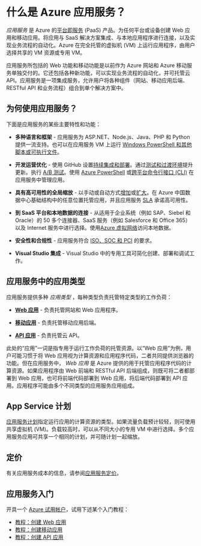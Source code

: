 <properties 
	pageTitle="针对 Web 应用和移动应用的 Azure 应用服务 | Azure" 
	description="了解如何借助 Azure 应用服务开发、部署和管理 Web 应用和移动应用。" 
	keywords="应用服务, azure 应用服务, 应用服务成本, 缩放, 可缩放, 应用部署, azure 应用部署, paas, 平台即服务"
	services="app-service" 
	documentationCenter="" 
	authors="omarkmsft" 
	manager="dwrede" 
	editor="jimbe"/>

<tags
	ms.service="app-service"
	ms.date="05/25/2016"
	wacn.date="11/14/2016"/>

# 什么是 Azure 应用服务？

*应用服务* 是 Azure 的[平台即服务](https://zh.wikipedia.org/wiki/平台即服务) (PaaS) 产品。为任何平台或设备创建 Web 应用和移动应用。将应用与 SaaS 解决方案集成、与本地应用程序进行连接，以及实现业务流程的自动化。Azure 在完全托管的虚拟机 (VM) 上运行应用程序，由用户选择共享的 VM 资源或专用 VM。

应用服务所包括的 Web 功能和移动功能是以前作为 Azure 网站和 Azure 移动服务单独交付的。它还包括各种新功能，可以实现业务流程的自动化，并可托管云 API。应用服务是一项集成服务，允许用户将各种组件（网站、移动应用后端、RESTful API 和业务流程）组合到单个解决方案中。

## 为何使用应用服务？

下面是应用服务的某些主要特性和功能：

- **多种语言和框架** - 应用服务为 ASP.NET、Node.js、Java、PHP 和 Python 提供一流支持。也可以在应用服务 VM 上运行 [Windows PowerShell 和其他脚本或可执行文件](/documentation/articles/web-sites-create-web-jobs/)。

- **开发运营优化** - 使用 GitHub 设置[持续集成和部署](/documentation/articles/app-service-continuous-deployment/)。通过[测试和过渡环境](/documentation/articles/web-sites-staged-publishing/)提升更新。执行 [A/B 测试](/documentation/articles/app-service-web-test-in-production-get-start/)。使用 [Azure PowerShell](/documentation/articles/powershell-install-configure/) 或[跨平台命令行接口 (CLI)](/documentation/articles/xplat-cli-install/) 在应用服务中管理应用。
 
- **具有高可用性的全局缩放** - 以手动或自动方式[增加](/documentation/articles/web-sites-scale/)或[扩大](/documentation/articles/insights-how-to-scale/)。在 Azure 中国数据中心基础结构中的任意位置托管应用，并且应用服务 [SLA](/support/sla/app-service/) 承诺高可用性。

- **到 SaaS 平台和本地数据的连接** - 从适用于企业系统（例如 SAP、Siebel 和 Oracle）的 50 多个连接器、SaaS 服务（例如 Salesforce 和 Office 365）以及 Internet 服务中进行选择。使用[Azure 虚拟网络](/documentation/articles/app-service-vnet-integration-powershell/)访问本地数据。

- **安全性和合规性** - 应用服务符合 [ISO、SOC 和 PCI](https://www.trustcenter.cn/) 的要求。

- **Visual Studio 集成** - Visual Studio 中的专用工具可简化创建、部署和调试工作。

## 应用服务中的应用类型

应用服务提供多种 *应用类型* ，每种类型负责托管特定类型的工作负荷：

- [**Web 应用**](/documentation/articles/app-service-web-overview/) - 负责托管网站和 Web 应用程序。

- [**移动应用**](/documentation/articles/app-service-mobile-value-prop/) - 负责托管移动应用后端。
   
- [**API 应用**](/documentation/articles/app-service-api-apps-why-best-platform/) - 负责托管云 API。

此处的“应用”一词是指专用于运行工作负荷的托管资源。以“Web 应用”为例，用户可能习惯于将 Web 应用视为计算资源和应用程序代码，二者共同提供浏览器的功能。但在应用服务中， *Web 应用* 是 Azure 提供的用于托管应用程序代码的计算资源。如果应用程序由 Web 前端和 RESTful API 后端组成，则既可将二者都部署到 Web 应用，也可将前端代码部署到 Web 应用，将后端代码部署到 API 应用。应用程序可能由多个不同类型的应用服务应用组成。

## App Service 计划

[应用服务计划](/documentation/articles/azure-web-sites-web-hosting-plans-in-depth-overview/)指定运行应用的计算资源的类型。如果流量负载预计较轻，则可使用共享虚拟机 (VM)。负载较高时，可以从不同大小的专用 VM 中进行选择。多个应用服务应用可共享一个相同的计划，并可随计划一起缩放。

## 定价

有关应用服务成本的信息，请参阅[应用服务定价](/pricing/details/app-service/)。

## 应用服务入门

开具一个 [Azure 试用帐户](/pricing/1rmb-trial/)，试用下述某个入门教程：

* [教程：创建 Web 应用](/documentation/articles/app-service-web-get-started/)
* [教程：创建移动应用](/documentation/articles/app-service-mobile-android-get-started/)
* [教程：创建 API 应用](/documentation/articles/app-service-api-dotnet-get-started/)

<!---HONumber=Mooncake_0919_2016-->
